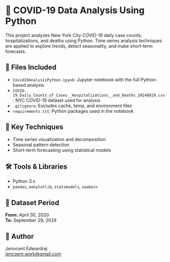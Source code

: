 # 🧪 COVID-19 Data Analysis Using Python

This project analyzes New York City COVID-19 daily case counts, hospitalizations, and deaths using Python. Time series analysis techniques are applied to explore trends, detect seasonality, and make short-term forecasts.

## 📂 Files Included
- `Covid19AnalysisPython.ipynb`: Jupyter notebook with the full Python-based analysis
- `COVID-19_Daily_Counts_of_Cases__Hospitalizations__and_Deaths_20240929.csv`: NYC COVID-19 dataset used for analysis
- `.gitignore`: Excludes cache, temp, and environment files
- `requirements.txt`: Python packages used in the notebook

## 🧠 Key Techniques
- Time series visualization and decomposition
- Seasonal pattern detection
- Short-term forecasting using statistical models

## 🛠️ Tools & Libraries
- Python 3.x
- `pandas`, `matplotlib`, `statsmodels`, `seaborn`

## 📅 Dataset Period
**From:** April 30, 2020  
**To:** September 29, 2024

## 👤 Author
Jenocent Edwardraj  
[jencoent.work@gmail.com](mailto:jencoent.work@gmail.com)
